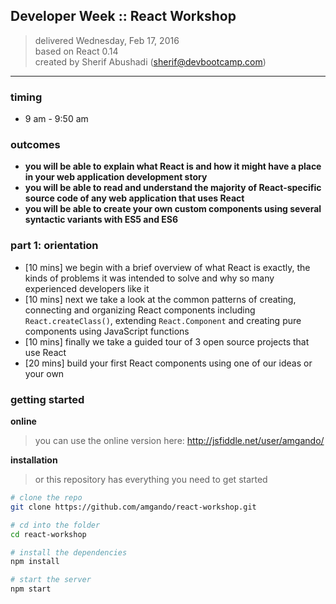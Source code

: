## Developer Week :: React Workshop

> delivered Wednesday, Feb 17, 2016  
> based on React 0.14  
> created by Sherif Abushadi (sherif@devbootcamp.com)  

---

### timing
- 9 am - 9:50 am


### outcomes
- **you will be able to explain what React is and how it might have a place in your web application development story**
- **you will be able to read and understand the majority of React-specific source code of any web application that uses React**
- **you will be able to create your own custom components using several syntactic variants with ES5 and ES6**


### part 1: orientation

- [10 mins] we begin with a brief overview of what React is exactly, the kinds of problems it was intended to solve and why so many experienced developers like it
- [10 mins] next we take a look at the common patterns of creating, connecting and organizing React components including `React.createClass()`, extending `React.Component` and creating pure components using JavaScript functions
- [10 mins] finally we take a guided tour of 3 open source projects that use React
- [20 mins] build your first React components using one of our ideas or your own


### getting started

**online**

> you can use the online version here: http://jsfiddle.net/user/amgando/

**installation**

> or this repository has everything you need to get started

```bash
# clone the repo
git clone https://github.com/amgando/react-workshop.git

# cd into the folder
cd react-workshop

# install the dependencies
npm install

# start the server
npm start
```


